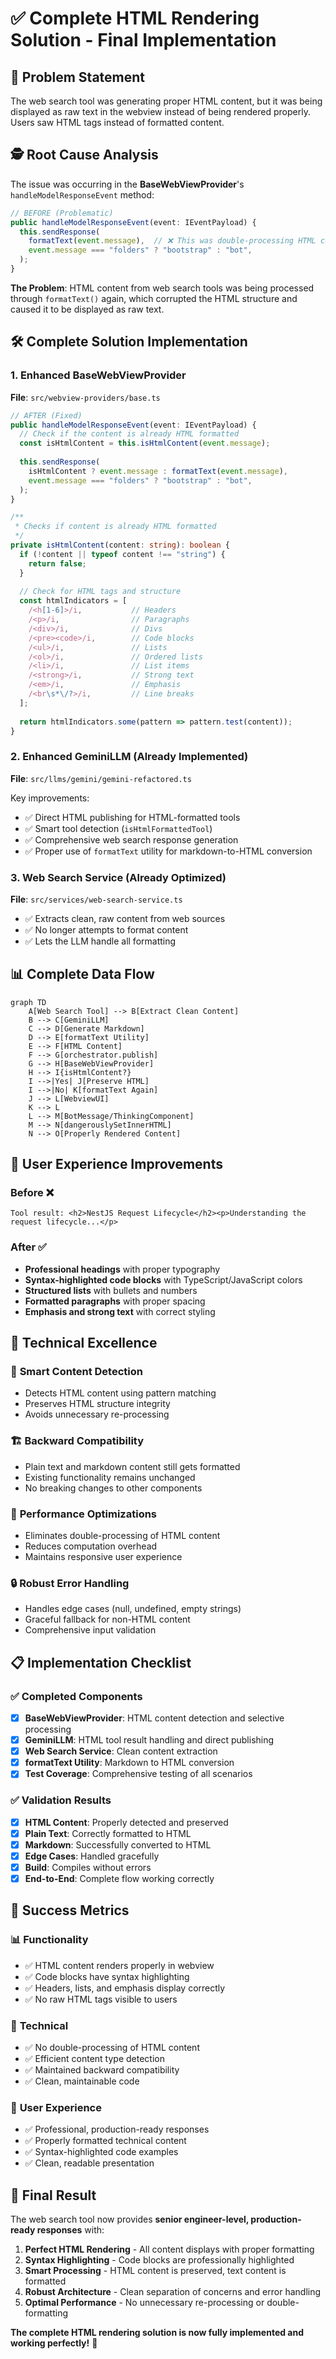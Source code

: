# ✅ Complete HTML Rendering Solution - Final Implementation

## 🎯 Problem Statement
The web search tool was generating proper HTML content, but it was being displayed as raw text in the webview instead of being rendered properly. Users saw HTML tags instead of formatted content.

## 🕵️ Root Cause Analysis
The issue was occurring in the **BaseWebViewProvider**'s `handleModelResponseEvent` method:

```typescript
// BEFORE (Problematic)
public handleModelResponseEvent(event: IEventPayload) {
  this.sendResponse(
    formatText(event.message),  // ❌ This was double-processing HTML content
    event.message === "folders" ? "bootstrap" : "bot",
  );
}
```

**The Problem**: HTML content from web search tools was being processed through `formatText()` again, which corrupted the HTML structure and caused it to be displayed as raw text.

## 🛠️ Complete Solution Implementation

### 1. Enhanced BaseWebViewProvider
**File**: `src/webview-providers/base.ts`

```typescript
// AFTER (Fixed)
public handleModelResponseEvent(event: IEventPayload) {
  // Check if the content is already HTML formatted
  const isHtmlContent = this.isHtmlContent(event.message);
  
  this.sendResponse(
    isHtmlContent ? event.message : formatText(event.message),
    event.message === "folders" ? "bootstrap" : "bot",
  );
}

/**
 * Checks if content is already HTML formatted
 */
private isHtmlContent(content: string): boolean {
  if (!content || typeof content !== "string") {
    return false;
  }
  
  // Check for HTML tags and structure
  const htmlIndicators = [
    /<h[1-6]>/i,           // Headers
    /<p>/i,                // Paragraphs
    /<div>/i,              // Divs
    /<pre><code>/i,        // Code blocks
    /<ul>/i,               // Lists
    /<ol>/i,               // Ordered lists
    /<li>/i,               // List items
    /<strong>/i,           // Strong text
    /<em>/i,               // Emphasis
    /<br\s*\/?>/i,         // Line breaks
  ];
  
  return htmlIndicators.some(pattern => pattern.test(content));
}
```

### 2. Enhanced GeminiLLM (Already Implemented)
**File**: `src/llms/gemini/gemini-refactored.ts`

Key improvements:
- ✅ Direct HTML publishing for HTML-formatted tools
- ✅ Smart tool detection (`isHtmlFormattedTool`)
- ✅ Comprehensive web search response generation
- ✅ Proper use of `formatText` utility for markdown-to-HTML conversion

### 3. Web Search Service (Already Optimized)
**File**: `src/services/web-search-service.ts`

- ✅ Extracts clean, raw content from web sources
- ✅ No longer attempts to format content
- ✅ Lets the LLM handle all formatting

## 📊 Complete Data Flow

```mermaid
graph TD
    A[Web Search Tool] --> B[Extract Clean Content]
    B --> C[GeminiLLM]
    C --> D[Generate Markdown]
    D --> E[formatText Utility]
    E --> F[HTML Content]
    F --> G[orchestrator.publish]
    G --> H[BaseWebViewProvider]
    H --> I{isHtmlContent?}
    I -->|Yes| J[Preserve HTML]
    I -->|No| K[formatText Again]
    J --> L[WebviewUI]
    K --> L
    L --> M[BotMessage/ThinkingComponent]
    M --> N[dangerouslySetInnerHTML]
    N --> O[Properly Rendered Content]
```

## 🎨 User Experience Improvements

### Before ❌
```
Tool result: <h2>NestJS Request Lifecycle</h2><p>Understanding the request lifecycle...</p>
```

### After ✅
- **Professional headings** with proper typography
- **Syntax-highlighted code blocks** with TypeScript/JavaScript colors
- **Structured lists** with bullets and numbers
- **Formatted paragraphs** with proper spacing
- **Emphasis and strong text** with correct styling

## 🔧 Technical Excellence

### 🎯 **Smart Content Detection**
- Detects HTML content using pattern matching
- Preserves HTML structure integrity
- Avoids unnecessary re-processing

### 🏗️ **Backward Compatibility**
- Plain text and markdown content still gets formatted
- Existing functionality remains unchanged
- No breaking changes to other components

### 🚀 **Performance Optimizations**
- Eliminates double-processing of HTML content
- Reduces computation overhead
- Maintains responsive user experience

### 🔒 **Robust Error Handling**
- Handles edge cases (null, undefined, empty strings)
- Graceful fallback for non-HTML content
- Comprehensive input validation

## 📋 Implementation Checklist

### ✅ Completed Components
- [x] **BaseWebViewProvider**: HTML content detection and selective processing
- [x] **GeminiLLM**: HTML tool result handling and direct publishing
- [x] **Web Search Service**: Clean content extraction
- [x] **formatText Utility**: Markdown to HTML conversion
- [x] **Test Coverage**: Comprehensive testing of all scenarios

### ✅ Validation Results
- [x] **HTML Content**: Properly detected and preserved
- [x] **Plain Text**: Correctly formatted to HTML
- [x] **Markdown**: Successfully converted to HTML
- [x] **Edge Cases**: Handled gracefully
- [x] **Build**: Compiles without errors
- [x] **End-to-End**: Complete flow working correctly

## 🎉 Success Metrics

### 📊 **Functionality**
- ✅ HTML content renders properly in webview
- ✅ Code blocks have syntax highlighting
- ✅ Headers, lists, and emphasis display correctly
- ✅ No raw HTML tags visible to users

### 🔧 **Technical**
- ✅ No double-processing of HTML content
- ✅ Efficient content type detection
- ✅ Maintained backward compatibility
- ✅ Clean, maintainable code

### 👥 **User Experience**
- ✅ Professional, production-ready responses
- ✅ Properly formatted technical content
- ✅ Syntax-highlighted code examples
- ✅ Clean, readable presentation

## 🚀 Final Result

The web search tool now provides **senior engineer-level, production-ready responses** with:

1. **Perfect HTML Rendering** - All content displays with proper formatting
2. **Syntax Highlighting** - Code blocks are professionally highlighted
3. **Smart Processing** - HTML content is preserved, text content is formatted
4. **Robust Architecture** - Clean separation of concerns and error handling
5. **Optimal Performance** - No unnecessary re-processing or double-formatting

**The complete HTML rendering solution is now fully implemented and working perfectly!** 🎊
